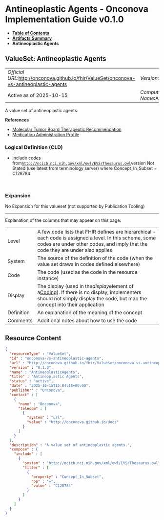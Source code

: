 # Antineoplastic Agents - Onconova Implementation Guide v0.1.0

* [**Table of Contents**](toc.md)
* [**Artifacts Summary**](artifacts.md)
* **Antineoplastic Agents**

## ValueSet: Antineoplastic Agents 

| | |
| :--- | :--- |
| *Official URL*:http://onconova.github.io/fhir/ValueSet/onconova-vs-antineoplastic-agents | *Version*:0.1.0 |
| Active as of 2025-10-15 | *Computable Name*:AntineoplasticAgents |

 
A value set of antineoplastic agents. 

 **References** 

* [Molecular Tumor Board Therapeutic Recommendation](StructureDefinition-onconova-ext-molecular-tumor-board-therapeutic-recommendation.md)
* [Medication Administration Profile](StructureDefinition-onconova-medication-administration.md)

### Logical Definition (CLD)

* Include codes from[`http://ncicb.nci.nih.gov/xml/owl/EVS/Thesaurus.owl`](http://terminology.hl7.org/6.5.0/CodeSystem-v3-nciThesaurus.html)version Not Stated (use latest from terminology server) where Concept_In_Subset = C128784

 

### Expansion

No Expansion for this valueset (not supported by Publication Tooling)

-------

 Explanation of the columns that may appear on this page: 

| | |
| :--- | :--- |
| Level | A few code lists that FHIR defines are hierarchical - each code is assigned a level. In this scheme, some codes are under other codes, and imply that the code they are under also applies |
| System | The source of the definition of the code (when the value set draws in codes defined elsewhere) |
| Code | The code (used as the code in the resource instance) |
| Display | The display (used in the*display*element of a[Coding](http://hl7.org/fhir/R4/datatypes.html#Coding)). If there is no display, implementers should not simply display the code, but map the concept into their application |
| Definition | An explanation of the meaning of the concept |
| Comments | Additional notes about how to use the code |



## Resource Content

```json
{
  "resourceType" : "ValueSet",
  "id" : "onconova-vs-antineoplastic-agents",
  "url" : "http://onconova.github.io/fhir/ValueSet/onconova-vs-antineoplastic-agents",
  "version" : "0.1.0",
  "name" : "AntineoplasticAgents",
  "title" : "Antineoplastic Agents",
  "status" : "active",
  "date" : "2025-10-15T15:04:18+00:00",
  "publisher" : "Onconova",
  "contact" : [
    {
      "name" : "Onconova",
      "telecom" : [
        {
          "system" : "url",
          "value" : "http://onconova.github.io/docs"
        }
      ]
    }
  ],
  "description" : "A value set of antineoplastic agents.",
  "compose" : {
    "include" : [
      {
        "system" : "http://ncicb.nci.nih.gov/xml/owl/EVS/Thesaurus.owl",
        "filter" : [
          {
            "property" : "Concept_In_Subset",
            "op" : "=",
            "value" : "C128784"
          }
        ]
      }
    ]
  }
}

```
